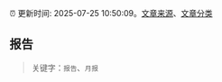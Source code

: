:alarm_clock: 更新时间: 2025-07-25 10:50:09。[文章来源](/README.md)、[文章分类](/TAGS.md)

## 报告


> 关键字：`报告`、`月报`



